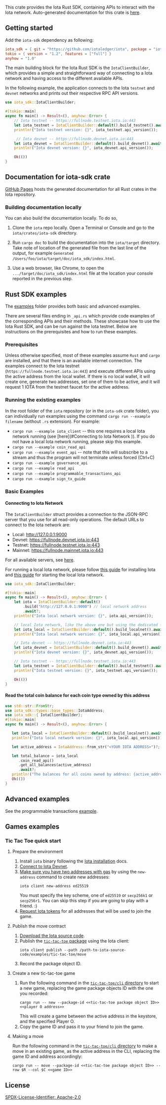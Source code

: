 This crate provides the Iota Rust SDK, containing APIs to interact with the Iota network. Auto-generated documentation for this crate is [here](https://github.com/iotaledger/iota/iota_sdk/index.html).

## Getting started

Add the `iota-sdk` dependency as following:

```toml
iota_sdk = { git = "https://github.com/iotaledger/iota", package = "iota-sdk" }
tokio = { version = "1.2", features = ["full"] }
anyhow = "1.0"
```

The main building block for the Iota Rust SDK is the `IotaClientBuilder`, which provides a simple and straightforward way of connecting to a Iota network and having access to the different available APIs.

In the following example, the application connects to the Iota `testnet` and `devnet` networks and prints out their respective RPC API versions.

```rust
use iota_sdk::IotaClientBuilder;

#[tokio::main]
async fn main() -> Result<(), anyhow::Error> {
    // Iota testnet -- https://fullnode.testnet.iota.io:443
    let iota_testnet = IotaClientBuilder::default().build_testnet().await?;
    println!("Iota testnet version: {}", iota_testnet.api_version());

     // Iota devnet -- https://fullnode.devnet.iota.io:443
    let iota_devnet = IotaClientBuilder::default().build_devnet().await?;
    println!("Iota devnet version: {}", iota_devnet.api_version());

    Ok(())
}
```

## Documentation for iota-sdk crate

[GitHub Pages](https://github.com/iotaledger/iota/iota_sdk/index.html) hosts the generated documentation for all Rust crates in the Iota repository.

### Building documentation locally

You can also build the documentation locally. To do so,

1. Clone the `iota` repo locally. Open a Terminal or Console and go to the `iota/crates/iota-sdk` directory.

1. Run `cargo doc` to build the documentation into the `iota/target` directory. Take note of location of the generated file from the last line of the output, for example `Generated /Users/foo/iota/target/doc/iota_sdk/index.html`.

1. Use a web browser, like Chrome, to open the `.../target/doc/iota_sdk/index.html` file at the location your console reported in the previous step.

## Rust SDK examples

The [examples](https://github.com/iotaledger/iota/tree/main/crates/iota-sdk/examples) folder provides both basic and advanced examples.

There are several files ending in `_api.rs` which provide code examples of the corresponding APIs and their methods. These showcase how to use the Iota Rust SDK, and can be run against the Iota testnet. Below are instructions on the prerequisites and how to run these examples.

### Prerequisites

Unless otherwise specified, most of these examples assume `Rust` and `cargo` are installed, and that there is an available internet connection. The examples connect to the Iota testnet (`https://fullnode.testnet.iota.io:443`) and execute different APIs using the active address from the local wallet. If there is no local wallet, it will create one, generate two addresses, set one of them to be active, and it will request 1 IOTA from the testnet faucet for the active address.

### Running the existing examples

In the root folder of the `iota` repository (or in the `iota-sdk` crate folder), you can individually run examples using the command `cargo run --example filename` (without `.rs` extension). For example:

- `cargo run --example iota_client` -- this one requires a local Iota network running (see [here](#Connecting to Iota Network
  )). If you do not have a local Iota network running, please skip this example.
- `cargo run --example coin_read_api`
- `cargo run --example event_api` -- note that this will subscribe to a stream and thus the program will not terminate unless forced (Ctrl+C)
- `cargo run --example governance_api`
- `cargo run --example read_api`
- `cargo run --example programmable_transactions_api`
- `cargo run --example sign_tx_guide`

### Basic Examples

#### Connecting to Iota Network

The `IotaClientBuilder` struct provides a connection to the JSON-RPC server that you use for all read-only operations. The default URLs to connect to the Iota network are:

- Local: http://127.0.0.1:9000
- Devnet: https://fullnode.devnet.iota.io:443
- Testnet: https://fullnode.testnet.iota.io:443
- Mainnet: https://fullnode.mainnet.iota.io:443

For all available servers, see [here](https://iota.org/networkinfo).

For running a local Iota network, please follow [this guide](https://wiki.iota.org/build/iota-local-network) for installing Iota and [this guide](https://wiki.iota.org/build/iota-local-network#start-the-local-network) for starting the local Iota network.

```rust
use iota_sdk::IotaClientBuilder;

#[tokio::main]
async fn main() -> Result<(), anyhow::Error> {
    let iota = IotaClientBuilder::default()
        .build("http://127.0.0.1:9000") // local network address
        .await?;
    println!("Iota local network version: {}", iota.api_version());

    // local Iota network, like the above one but using the dedicated function
    let iota_local = IotaClientBuilder::default().build_localnet().await?;
    println!("Iota local network version: {}", iota_local.api_version());

    // Iota devnet -- https://fullnode.devnet.iota.io:443
    let iota_devnet = IotaClientBuilder::default().build_devnet().await?;
    println!("Iota devnet version: {}", iota_devnet.api_version());

    // Iota testnet -- https://fullnode.testnet.iota.io:443
    let iota_testnet = IotaClientBuilder::default().build_testnet().await?;
    println!("Iota testnet version: {}", iota_testnet.api_version());

    Ok(())
}
```

#### Read the total coin balance for each coin type owned by this address

```rust
use std::str::FromStr;
use iota_sdk::types::base_types::IotaAddress;
use iota_sdk::{ IotaClientBuilder};
#[tokio::main]
async fn main() -> Result<(), anyhow::Error> {

   let iota_local = IotaClientBuilder::default().build_localnet().await?;
   println!("Iota local network version: {}", iota_local.api_version());

   let active_address = IotaAddress::from_str("<YOUR IOTA ADDRESS>")?; // change to your Iota address

   let total_balance = iota_local
      .coin_read_api()
      .get_all_balances(active_address)
      .await?;
   println!("The balances for all coins owned by address: {active_address} are {}", total_balance);
   Ok(())
}
```

## Advanced examples

See the programmable transactions [example](https://github.com/iotaledger/iota/blob/develop/crates/iota-sdk/examples/programmable_transactions_api.rs).

## Games examples

### Tic Tac Toe quick start

1. Prepare the environment
   1. Install `iota` binary following the [Iota installation](https://github.com/iotaledger/iota/blob/main/docs/content/guides/developer/getting-started/iota-install.mdx) docs.
   1. [Connect to Iota Devnet](https://github.com/iotaledger/iota/blob/main/docs/content/guides/developer/getting-started/connect.mdx).
   1. [Make sure you have two addresses with gas](https://github.com/iotaledger/iota/blob/main/docs/content/guides/developer/getting-started/get-address.mdx) by using the `new-address` command to create new addresses:
      ```shell
      iota client new-address ed25519
      ```
      You must specify the key scheme, one of `ed25519` or `secp256k1` or `secp256r1`.
      You can skip this step if you are going to play with a friend. :)
   1. [Request Iota tokens](https://github.com/iotaledger/iota/blob/main/docs/content/guides/developer/getting-started/get-coins.mdx) for all addresses that will be used to join the game.

2. Publish the move contract
   1. [Download the Iota source code](https://github.com/iotaledger/iota/blob/main/docs/content/guides/developer/getting-started/iota-install.mdx).
   1. Publish the [`tic-tac-toe` package](https://github.com/iotaledger/iota/tree/main/examples/tic-tac-toe/move)
      using the Iota client:
      ```shell
      iota client publish --path /path-to-iota-source-code/examples/tic-tac-toe/move
      ```
   1. Record the package object ID.

3. Create a new tic-tac-toe game
   1. Run the following command in the [`tic-tac-toe/cli` directory](https://github.com/iotaledger/iota/tree/main/examples/tic-tac-toe/cli) to start a new game, replacing the game package objects ID with the one you recorded:
      ```shell
      cargo run -- new --package-id <<tic-tac-toe package object ID>> <<player O address>>
      ```
      This will create a game between the active address in the keystore, and the specified Player O.
   1. Copy the game ID and pass it to your friend to join the game.

4. Making a move

   Run the following command in the [`tic-tac-toe/cli` directory](https://github.com/iotaledger/iota/tree/main/examples/tic-tac-toe/cli) to make a move in an existing game, as the active address in the CLI, replacing the game ID and address accordingly:
   ```shell
   cargo run -- move --package-id <<tic-tac-toe package object ID>> --row $R --col $C <<game ID>>
   ```

## License

[SPDX-License-Identifier: Apache-2.0](https://github.com/iotaledger/iota/blob/main/LICENSE)
